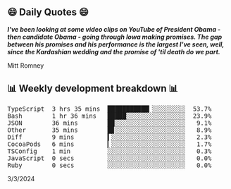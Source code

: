 ## 😄 Daily Quotes 😄

_**I've been looking at some video clips on YouTube of President Obama - then candidate Obama - going through Iowa making promises. The gap between his promises and his performance is the largest I've seen, well, since the Kardashian wedding and the promise of 'til death do we part.**_

Mitt Romney



## 📊 Weekly development breakdown 📊

<pre>TypeScript  3 hrs 35 mins  ███████████▎░░░░░░░░░  53.7%
Bash        1 hr 36 mins   █████░░░░░░░░░░░░░░░░  23.9%
JSON        36 mins        █▉░░░░░░░░░░░░░░░░░░░   9.1%
Other       35 mins        █▊░░░░░░░░░░░░░░░░░░░   8.9%
Diff        9 mins         ▍░░░░░░░░░░░░░░░░░░░░   2.3%
CocoaPods   6 mins         ▎░░░░░░░░░░░░░░░░░░░░   1.7%
TSConfig    1 min          ░░░░░░░░░░░░░░░░░░░░░   0.3%
JavaScript  0 secs         ░░░░░░░░░░░░░░░░░░░░░   0.0%
Ruby        0 secs         ░░░░░░░░░░░░░░░░░░░░░   0.0%</pre>

3/3/2024